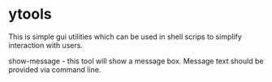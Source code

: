 # ytools
This is simple gui utilities which can be used in shell scrips to simplify interaction with users.

show-message - this tool will show a message box. Message text should be provided via command line.
